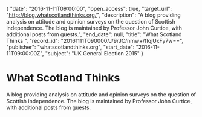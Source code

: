 {
  "date": "2016-11-11T09:00:00", 
  "open_access": true, 
  "target_url": "http://blog.whatscotlandthinks.org/", 
  "description": "A blog providing analysis on attitude and opinion surveys on the question of Scottish independence. The blog is maintained by Professor John Curtice, with additional posts from guests.", 
  "end_date": null, 
  "title": "What Scotland Thinks ", 
  "record_id": "20161111T090000/J/9rJO/nmw+/fIqjUxFy7w==", 
  "publisher": "whatscotlandthinks.org", 
  "start_date": "2016-11-11T09:00:00Z", 
  "subject": "UK General Election 2015"
}

# What Scotland Thinks 

A blog providing analysis on attitude and opinion surveys on the question of Scottish independence. The blog is maintained by Professor John Curtice, with additional posts from guests.